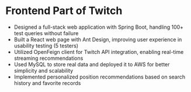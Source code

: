 # Frontend Part of Twitch
- Designed a full-stack web application with Spring Boot, handling 100+ test queries without failure
- Built a React web page with Ant Design, improving user experience in usability testing (5 testers)
- Utilized OpenFeign client for Twitch API integration, enabling real-time streaming recommendations
- Used MySQL to store real data and deployed it to AWS for better simplicity and scalability
- Implemented personalized position recommendations based on search history and favorite records
